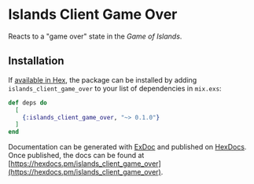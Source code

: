 # Islands Client Game Over

Reacts to a "game over" state in the _Game of Islands_.

## Installation

If [available in Hex](https://hex.pm/docs/publish), the package can be installed
by adding `islands_client_game_over` to your list of dependencies in `mix.exs`:

```elixir
def deps do
  [
    {:islands_client_game_over, "~> 0.1.0"}
  ]
end
```

Documentation can be generated with [ExDoc](https://github.com/elixir-lang/ex_doc)
and published on [HexDocs](https://hexdocs.pm). Once published, the docs can
be found at [https://hexdocs.pm/islands_client_game_over](https://hexdocs.pm/islands_client_game_over).

